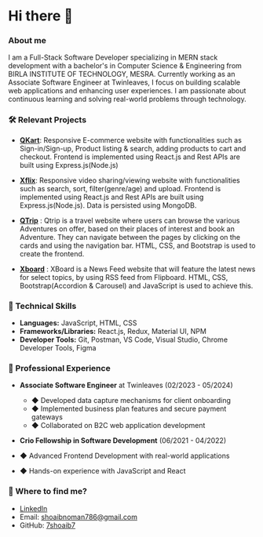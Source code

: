 # Hi there 👋

### About me
I am a Full-Stack Software Developer specializing in MERN stack development with a bachelor's in Computer Science & Engineering from BIRLA INSTITUTE OF TECHNOLOGY, MESRA. Currently working as an Associate Software Engineer at Twinleaves, I focus on building scalable web applications and enhancing user experiences. I am passionate about continuous learning and solving real-world problems through technology.

### 🛠️ Relevant Projects
- [**QKart**](https://qkart-frontend018.netlify.app): Responsive E-commerce website with functionalities such as Sign-in/Sign-up, Product listing & search, adding products to cart and checkout. Frontend is implemented using React.js and Rest APIs are built using Express.js(Node.js)

- [**Xflix**](https://xflix-frontend018.netlify.app): Responsive video sharing/viewing website with functionalities such as search, sort, filter(genre/age) and upload. Frontend is implemented using React.js and Rest APIs are built using Express.js(Node.js). Data is persisted using MongoDB.

- [**QTrip**](https://qtrip-dynamic018.netlify.app) : Qtrip is a travel website where users can browse the various Adventures on offer, based on their places of interest and book an Adventure. They can navigate between the pages by clicking on the cards and using the navigation bar. HTML, CSS, and Bootstrap is used to create the frontend.

- [**Xboard**](https://news-feed018.netlify.app) : XBoard is a News Feed website that will feature the latest news for select topics, by using RSS feed from Flipboard. HTML, CSS, Bootstrap(Accordion & Carousel) and JavaScript is used to achieve this.

### 🔧 Technical Skills
- **Languages:** JavaScript, HTML, CSS
- **Frameworks/Libraries:** React.js, Redux, Material UI, NPM
- **Developer Tools:** Git, Postman, VS Code, Visual Studio, Chrome Developer Tools, Figma

### 💼 Professional Experience
- **Associate Software Engineer** at Twinleaves (02/2023 - 05/2024)
  - ◆ Developed data capture mechanisms for client onboarding
  - ◆ Implemented business plan features and secure payment gateways
  - ◆ Collaborated on B2C web application development

- **Crio Fellowship in Software Development** (06/2021 - 04/2022)
 - ◆  Advanced Frontend Development with real-world applications
 - ◆ Hands-on experience with JavaScript and React

### 👀 Where to find me?
- [LinkedIn](https://www.linkedin.com/in/shoaib018/)
- Email: shoaibnoman786@gmail.com
- GitHub: [7shoaib7](https://github.com/7shoaib7)

<!--
**7shoaib7/7shoaib7** is a ✨ *special* ✨ repository because its `README.md` (this file) appears on your GitHub profile.

Here are some ideas to get you started:
- 🔭 I'm currently working on ...
- 🌱 I'm currently learning ...
- 👯 I'm looking to collaborate on ...
- 🤔 I'm looking for help with ...
- 💬 Ask me about ...
- 📫 How to reach me: ...
- 😄 Pronouns: ...
- ⚡ Fun fact: ...
-->
